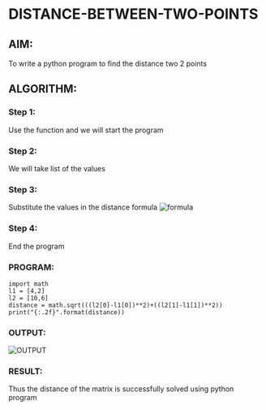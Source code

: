 # DISTANCE-BETWEEN-TWO-POINTS

## AIM:
To write a python program to find the distance two 2 points
## ALGORITHM:
### Step 1: 
Use the function and we will start the program
### Step 2:
We will take list of the values 
### Step 3: 
Substitute the values in the distance formula  ![formula](/formula.jpg)
### Step 4: 
End the program
### PROGRAM:
```
import math 
l1 = [4,2]
l2 = [10,6]
distance = math.sqrt(((l2[0]-l1[0])**2)+((l2[1]-l1[1])**2))
print("{:.2f}".format(distance))
```  
### OUTPUT:
![OUTPUT](./picture/distance.png.png)

### RESULT:
Thus the distance of the matrix is successfully solved using python program
